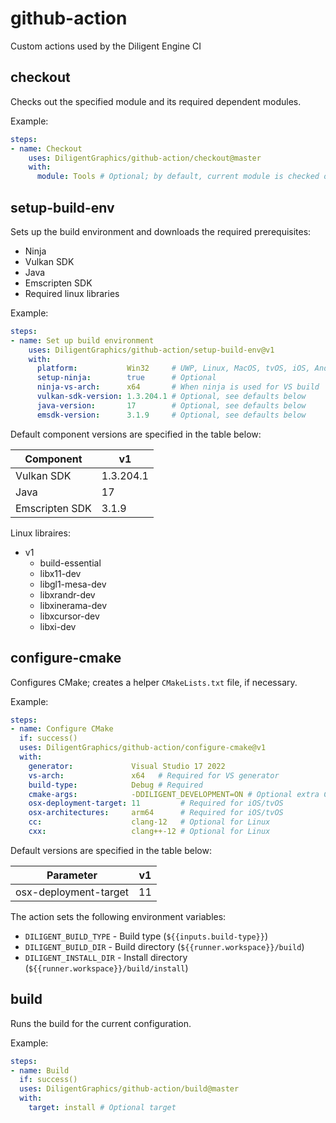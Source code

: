 # github-action

Custom actions used by the Diligent Engine CI

## checkout

Checks out the specified module and its required dependent modules.

Example:

```yml
steps:
- name: Checkout
    uses: DiligentGraphics/github-action/checkout@master
    with:
      module: Tools # Optional; by default, current module is checked out
```

## setup-build-env

Sets up the build environment and downloads the required prerequisites:

- Ninja
- Vulkan SDK
- Java
- Emscripten SDK
- Required linux libraries

Example:

```yml
steps:
- name: Set up build environment
    uses: DiligentGraphics/github-action/setup-build-env@v1
    with:
      platform:           Win32     # UWP, Linux, MacOS, tvOS, iOS, Android, Emscripten
      setup-ninja:        true      # Optional
      ninja-vs-arch:      x64       # When ninja is used for VS build
      vulkan-sdk-version: 1.3.204.1 # Optional, see defaults below
      java-version:       17        # Optional, see defaults below
      emsdk-version:      3.1.9     # Optional, see defaults below
```

Default component versions are specified in the table below:

|  Component      |      v1       |
|-----------------|---------------|
| Vulkan SDK      | 1.3.204.1     |
| Java            | 17            |
| Emscripten  SDK | 3.1.9         |


Linux libraires:

* v1
  - build-essential
  - libx11-dev
  - libgl1-mesa-dev
  - libxrandr-dev
  - libxinerama-dev
  - libxcursor-dev
  - libxi-dev


## configure-cmake

Configures CMake; creates a helper `CMakeLists.txt` file, if necessary.

Example:

```yml
steps:
- name: Configure CMake
  if: success()
  uses: DiligentGraphics/github-action/configure-cmake@v1
  with:
    generator:             Visual Studio 17 2022
    vs-arch:               x64   # Required for VS generator
    build-type:            Debug # Required
    cmake-args:            -DDILIGENT_DEVELOPMENT=ON # Optional extra CMake arguments
    osx-deployment-target: 11         # Required for iOS/tvOS
    osx-architectures:     arm64      # Required for iOS/tvOS
    cc:                    clang-12   # Optional for Linux
    cxx:                   clang++-12 # Optional for Linux
```

Default versions are specified in the table below:

|  Parameter            |      v1       |
|-----------------------|---------------|
| osx-deployment-target |      11       |

The action sets the following environment variables:
* `DILIGENT_BUILD_TYPE`  - Build type (`${{inputs.build-type}}`)
* `DILIGENT_BUILD_DIR`   - Build directory (`${{runner.workspace}}/build`)
* `DILIGENT_INSTALL_DIR` - Install directory (`${{runner.workspace}}/build/install`)


## build

Runs the build for the current configuration.

Example:

```yml
steps:
- name: Build
  if: success()
  uses: DiligentGraphics/github-action/build@master
  with:
    target: install # Optional target
```
